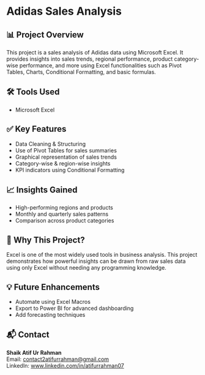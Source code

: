 # Adidas Sales Analysis

## 📊 Project Overview

This project is a sales analysis of Adidas data using Microsoft Excel. It provides insights into sales trends, regional performance, product category-wise performance, and more using Excel functionalities such as Pivot Tables, Charts, Conditional Formatting, and basic formulas.

## 🛠 Tools Used

- Microsoft Excel

## ✅ Key Features

- Data Cleaning & Structuring
- Use of Pivot Tables for sales summaries
- Graphical representation of sales trends
- Category-wise & region-wise insights
- KPI indicators using Conditional Formatting

## 📈 Insights Gained

- High-performing regions and products
- Monthly and quarterly sales patterns
- Comparison across product categories

## 📌 Why This Project?

Excel is one of the most widely used tools in business analysis. This project demonstrates how powerful insights can be drawn from raw sales data using only Excel without needing any programming knowledge.

## 💡 Future Enhancements

- Automate using Excel Macros
- Export to Power BI for advanced dashboarding
- Add forecasting techniques

## 📬 Contact

**Shaik Atif Ur Rahman**  
Email: contact2atifurrahman@gmail.com  
LinkedIn: www.linkedin.com/in/atifurrahman07
